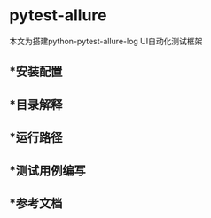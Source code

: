 # pytest-allure
   本文为搭建python-pytest-allure-log UI自动化测试框架

## *安装配置

## *目录解释

## *运行路径

## *测试用例编写

## *参考文档